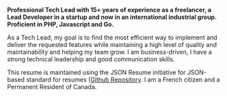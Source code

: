 **Professional Tech Lead with 15+ years of experience as a freelancer, a Lead Developer in a startup and now in an international industrial group. Proficient in PHP, Javascript and Go.**

As a Tech Lead, my goal is to find the most efficient way to implement and deliver the requested features while maintaining a high level of quality and maintainability and helping my team grow. I am business-driven, I have a strong technical leadership and good communication skills.

This resume is maintained using the JSON Resume initiative for JSON-based standard for resumes ([Github Repository](https://github.com/philippecarle/resume). I am a French citizen and a Permanent Resident of Canada.

